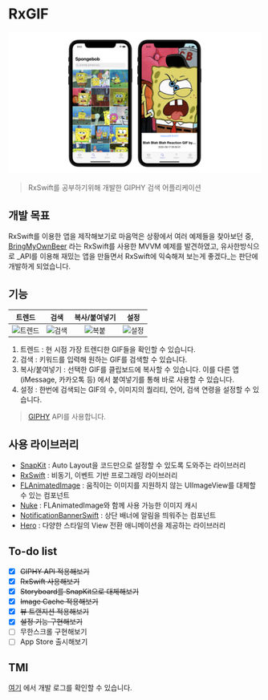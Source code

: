 # RxGIF 
![search](./screenshots/appearance.png)
> RxSwift를 공부하기위해 개발한 GIPHY 검색 어플리케이션

## 개발 목표
RxSwift를 이용한 앱을 제작해보기로 마음먹은 상황에서 여러 예제들을 찾아보던 중, [BringMyOwnBeer](https://github.com/fimuxd/BringMyOwnBeer-) 라는 RxSwift를 사용한 MVVM 예제를 발견하였고, 유사한방식으로 _API를 이용해 재밌는 앱을 만들면서 RxSwift에 익숙해져 보는게 좋겠다_는 판단에 개발하게 되었습니다.  

## 기능
| 트렌드 | 검색 | 복사/붙여넣기 | 설정 |
|:---:|:---:|:---:|:---:|
|![트렌드](./screenshots/trending.gif)|![검색](./screenshots/searching.gif)|![복붙](./screenshots/copying.gif)|![설정](./screenshots/setting.gif)|

1. 트렌드 : 현 시점 가장 트렌디한 GIF들을 확인할 수 있습니다.
2. 검색 : 키워드를 입력해 원하는 GIF를 검색할 수 있습니다.
3. 복사/붙여넣기 : 선택한 GIF를 클립보드에 복사할 수 있습니다. 이를 다른 앱 (iMessage, 카카오톡 등) 에서 붙여넣기를 통해 바로 사용할 수 있습니다.
4. 설정 : 한번에 검색되는 GIF의 수, 이미지의 퀄리티, 언어, 검색 연령을 설정할 수 있습니다.

> [GIPHY](https://developers.giphy.com/) API를 사용합니다. 

## 사용 라이브러리
+ [SnapKit](https://github.com/SnapKit/SnapKit) : Auto Layout을 코드만으로 설정할 수 있도록 도와주는 라이브러리
+ [RxSwift](https://github.com/ReactiveX/RxSwift) : 비동기, 이벤트 기반 프로그래밍 라이브러리
+ [FLAnimatedImage](https://github.com/Flipboard/FLAnimatedImage) : 움직이는 이미지를 지원하지 않는 UIImageView를 대체할 수 있는 컴포넌트
+ [Nuke](https://github.com/kean/Nuke) : FLAnimatedImage와 함께 사용 가능한 이미지 캐시
+ [NotificationBannerSwift](https://github.com/Daltron/NotificationBanner) : 상단 배너에 알림을 띄워주는 컴포넌트
+ [Hero](https://github.com/HeroTransitions/Hero) : 다양한 스타일의 View 전환 애니메이션을 제공하는 라이브러리

## To-do list
- [x] ~~GIPHY API 적용해보기~~
- [x] ~~RxSwift 사용해보기~~
- [x] ~~Storyboard를 SnapKit으로 대체해보기~~
- [x] ~~Image Cache 적용해보기~~
- [x] ~~뷰 트랜지션 적용해보기~~
- [x] ~~설정 기능 구현해보기~~
- [ ] 무한스크롤 구현해보기
- [ ] App Store 출시해보기

## TMI
[여기](https://www.notion.so/yabby/RxGIF-e2976236ff7f4e1386f95433a824f5bc) 에서 개발 로그를 확인할 수 있습니다.